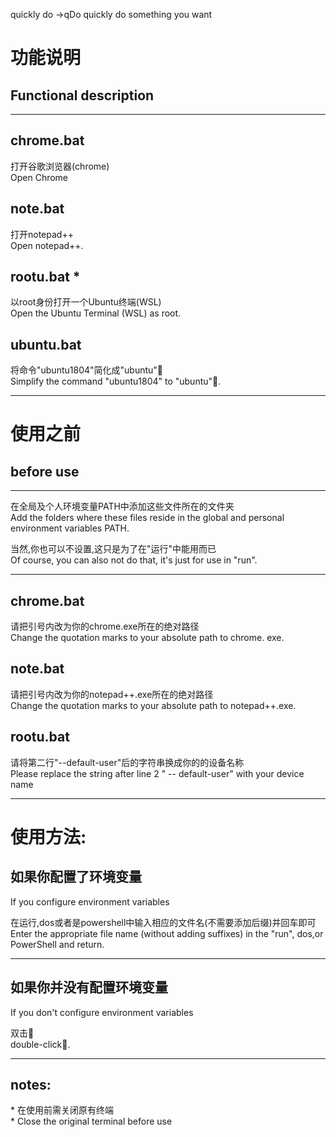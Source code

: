 quickly do   ->qDo
quickly do something you want

功能说明
===
Functional description
---
***
chrome.bat
---
打开谷歌浏览器(chrome)  
Open Chrome

note.bat
---
打开notepad++  
Open notepad++.

rootu.bat *
---
以root身份打开一个Ubuntu终端(WSL)  
Open the Ubuntu Terminal (WSL) as root.

ubuntu.bat
---
将命令"ubuntu1804"简化成"ubuntu"🌚  
Simplify the command "ubuntu1804" to "ubuntu"🌚.

***

使用之前
===
before use
---
***
在全局及个人环境变量PATH中添加这些文件所在的文件夹  
Add the folders where these files reside in the global and personal environment variables PATH.

当然,你也可以不设置,这只是为了在"运行"中能用而已  
Of course, you can also not do that, it's just for use in "run".

******

chrome.bat
---
请把引号内改为你的chrome.exe所在的绝对路径  
Change the quotation marks to your absolute path to chrome. exe.

note.bat
---
请把引号内改为你的notepad++.exe所在的绝对路径  
Change the quotation marks to your absolute path to notepad++.exe.

rootu.bat
---
请将第二行"--default-user"后的字符串换成你的的设备名称  
Please replace the string after line 2 " -- default-user" with your device name

***

使用方法:
===
如果你配置了环境变量
---
If you configure environment variables

在运行,dos或者是powershell中输入相应的文件名(不需要添加后缀)并回车即可  
Enter the appropriate file name (without adding suffixes) in the "run", dos,or PowerShell and return.
***
如果你并没有配置环境变量
---
If you don't configure environment variables

双击🌚  
double-click🌚.

***

notes:
---
 \* 在使用前需关闭原有终端  
 \* Close the original terminal before use